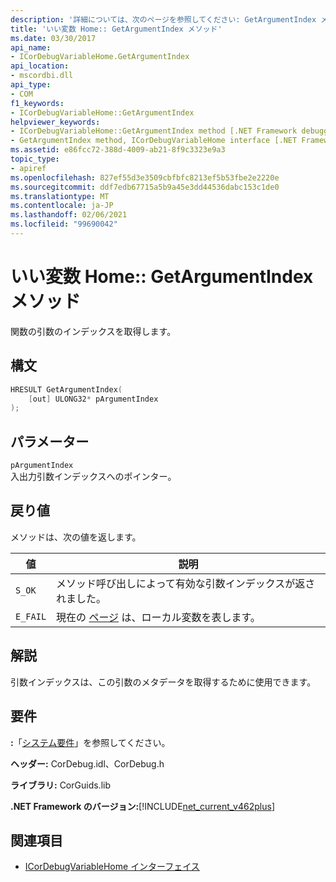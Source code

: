 ```yaml
---
description: '詳細については、次のページを参照してください: GetArgumentIndex メソッド'
title: 'いい変数 Home:: GetArgumentIndex メソッド'
ms.date: 03/30/2017
api_name:
- ICorDebugVariableHome.GetArgumentIndex
api_location:
- mscordbi.dll
api_type:
- COM
f1_keywords:
- ICorDebugVariableHome::GetArgumentIndex
helpviewer_keywords:
- ICorDebugVariableHome::GetArgumentIndex method [.NET Framework debugging]
- GetArgumentIndex method, ICorDebugVariableHome interface [.NET Framework debugging]
ms.assetid: e86fcc72-388d-4009-ab21-8f9c3323e9a3
topic_type:
- apiref
ms.openlocfilehash: 827ef55d3e3509cbfbfc8213ef5b53fbe2e2220e
ms.sourcegitcommit: ddf7edb67715a5b9a45e3dd44536dabc153c1de0
ms.translationtype: MT
ms.contentlocale: ja-JP
ms.lasthandoff: 02/06/2021
ms.locfileid: "99690042"
---
```

# <a name="icordebugvariablehomegetargumentindex-method"></a>いい変数 Home:: GetArgumentIndex メソッド

関数の引数のインデックスを取得します。

## <a name="syntax"></a>構文

```cpp
HRESULT GetArgumentIndex(
    [out] ULONG32* pArgumentIndex
);
```

## <a name="parameters"></a>パラメーター

`pArgumentIndex`\
入出力引数インデックスへのポインター。

## <a name="return-value"></a>戻り値

メソッドは、次の値を返します。

|値|説明|
|-----------|-----------------|
|`S_OK`|メソッド呼び出しによって有効な引数インデックスが返されました。|
|`E_FAIL`|現在の [ページ](icordebugvariablehome-interface.md) は、ローカル変数を表します。|

## <a name="remarks"></a>解説

引数インデックスは、この引数のメタデータを取得するために使用できます。

## <a name="requirements"></a>要件

**:**「[システム要件](../../get-started/system-requirements.md)」を参照してください。

**ヘッダー:** CorDebug.idl、CorDebug.h

**ライブラリ:** CorGuids.lib

**.NET Framework のバージョン:**[!INCLUDE[net_current_v462plus](../../../../includes/net-current-v462plus-md.md)]

## <a name="see-also"></a>関連項目

- [ICorDebugVariableHome インターフェイス](icordebugvariablehome-interface.md)

